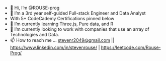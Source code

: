 - 👋 Hi, I’m @ROUSE-prog
- 👀 I’m a 3rd year self-guided Full-stack Engineer and Data Analyst
- With 5+ CodeCademy Certifications pinned below
- 🌱 I’m currently learning Three.js, Pure data, and R
- 💞️ I’m currently looking to work with companies that use an array of Technologies and Data.
- 📫 How to reach me ... stevenr2049@gmail.com || https://www.linkedin.com/in/stevenrouse/ 
| https://leetcode.com/Rouse-Prog/

<!---
ROUSE-prog/ROUSE-prog is a ✨ special ✨ repository because its `README.md` (this file) appears on your GitHub profile.
You can click the Preview link to take a look at your changes.
--->
